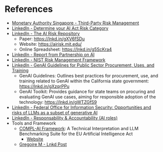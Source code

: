 # References

- [Monetary Authority Singapore - Third-Party Risk Management](https://www.mas.gov.sg/regulation/third-party-risk-management)
- [LinkedIn - Determine your AI Act Risk Category](https://www.linkedin.com/posts/tea-musta%C4%87-44025b169_aiactseries-activity-7274363614445084672-yXUO?utm_source=share&utm_medium=member_desktop)
- [LinkedIn - The AI Risk Repository](https://www.linkedin.com/posts/katharina-koerner-privacyengineering_mit-risk-repository-activity-7229963345980706818-SsHs?utm_source=share&utm_medium=member_desktop)
  - Paper: https://lnkd.in/gXV6fSDu
  - Website: https://airisk.mit.edu/
  - Online Spreadsheet: https://lnkd.in/g5ScKra4
- [LinkedIn - Report from Partnership on AI](https://www.linkedin.com/posts/kevin-klyman_how-can-we-mitigate-risks-associated-with-activity-7226249722452131840-0put?utm_source=share&utm_medium=member_desktop)
- [LinkedIn - NIST Risk Management Framework](https://www.linkedin.com/posts/katharina-koerner-privacyengineering_nist-guidance-on-generative-ai-risk-management-activity-7190945607396515840-Xv5x?utm_source=share&utm_medium=member_desktop)
- [LinkedIn - GenAI Guidelines for Public Sector Procurement, Uses, and Training](https://www.linkedin.com/posts/katharina-koerner-privacyengineering_genai-risk-airiskassessment-activity-7189096736739549184-SwZ_?utm_source=share&utm_medium=member_desktop)
  - GenAI Guidelines: Outlines best practices for procurement, use, and training related to GenAI within the California state government: https://lnkd.in/gXzqrPPu
  - GenAI Toolkit: Provides guidance for state teams on procuring and evaluating GenAI use cases, aiming for responsible adoption of the technology: https://lnkd.in/gWTZGfS9
- [LinkedIn - Federal Office for Information Security: Opportunities and risks of LLMs as a subset of generative AI](https://www.linkedin.com/posts/andreslehtmets_generative-ai-models-opportunities-and-activity-7184958015970701312-UdWf?utm_source=share&utm_medium=member_desktop)
- [LinkedIn - Responsability & Accountability (AI roles) ](https://www.linkedin.com/posts/katharina-koerner-privacyengineering_this-responsibility-matrix-is-from-the-excellent-activity-7275620677016023040-Zesb/?utm_source=share&utm_medium=member_ios)
- Tools and Framework
  - [COMPL-AI Framework](https://arxiv.org/abs/2410.07959): A Technical Interpretation and LLM Benchmarking Suite for the EU Artificial Intelligence Act
    - [Website](https://compl-ai.org/)
  - [Gregoire M - Lnkd Post](https://www.linkedin.com/posts/gregoire-martinon_peut-on-traduire-lai-act-en-exigences-activity-7282297478995927040--32Y/?utm_source=share&utm_medium=member_ios)